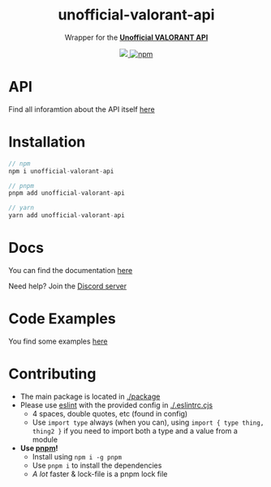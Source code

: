 <h1 align="center">
    unofficial-valorant-api
</h1>

<p align="center">
    Wrapper for the <a href="https://github.com/Henrik-3/unofficial-valorant-api"> <strong>Unofficial VALORANT API</strong> </a>
</p>
<p align="center">
    <a href="https://discord.gg/X3GaVkX2YN" target="_blank">
        <img src="https://img.shields.io/discord/704231681309278228?color=5865F2&logo=discord&logoColor=white"/>
    </a>
    <a href="https://www.npmjs.com/package/unofficial-valorant-api">
        <img src="https://img.shields.io/npm/dt/unofficial-valorant-api" alt="npm"/>
    </a>
</p>

# API

Find all inforamtion about the API itself [here](https://henrik-3.github.io/unofficial-valorant-api/)

# Installation

``` js
// npm
npm i unofficial-valorant-api

// pnpm
pnpm add unofficial-valorant-api

// yarn
yarn add unofficial-valorant-api
```

# Docs

You can find the documentation [here](https://github.com/Henrik-3/unofficial-valorant-api/tree/docs/doc/README.md)

Need help? Join the [Discord server](https://discord.gg/X3GaVkX2YN)

# Code Examples

You find some examples [here](./examples)

# Contributing

- The main package is located in [./package](./)
- Please use [eslint](https://eslint.org) with the provided config in [./.eslintrc.cjs](./package/.eslintrc.cjs)
  - 4 spaces, double quotes, etc (found in config)
  - Use `import type` always (when you can), using `import { type thing, thing2 }` if you need to import both a type and a value from a module
- **Use [pnpm](https://pnpm.io)!**
  - Install using `npm i -g pnpm`
  - Use `pnpm i` to install the dependencies
  - *A lot* faster & lock-file is a pnpm lock file

